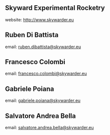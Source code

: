 ## Skyward Experimental Rocketry
website: http://www.skywarder.eu

## Ruben Di Battista
email: ruben.dibattista@skywarder.eu

## Francesco Colombi
email: francesco.colombi@skywarder.eu

## Gabriele Poiana
email: gabriele.poiana@skywarder.eu

## Salvatore Andrea Bella
email: salvatore.andrea.bella@skywarder.eu